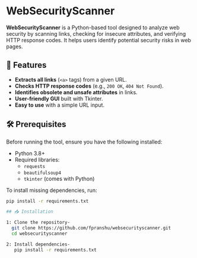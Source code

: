 # WebSecurityScanner

**WebSecurityScanner** is a Python-based tool designed to analyze web security by scanning links, checking for insecure attributes, and verifying HTTP response codes. It helps users identify potential security risks in web pages.

## 🚀 Features

- **Extracts all links** (`<a>` tags) from a given URL.
- **Checks HTTP response codes** (e.g., `200 OK`, `404 Not Found`).
- **Identifies obsolete and unsafe attributes** in links.
- **User-friendly GUI** built with Tkinter.
- **Easy to use** with a simple URL input.

## 🛠 Prerequisites

Before running the tool, ensure you have the following installed:

- Python 3.8+  
- Required libraries:
  - `requests`
  - `beautifulsoup4`
  - `tkinter` (comes with Python)

To install missing dependencies, run:
```bash
pip install -r requirements.txt

## 📥 Installation

1: Clone the repository-
  git clone https://github.com/fpranshu/websecurityscanner.git
  cd websecurityscanner

2: Install dependencies-
   pip install -r requirements.txt
